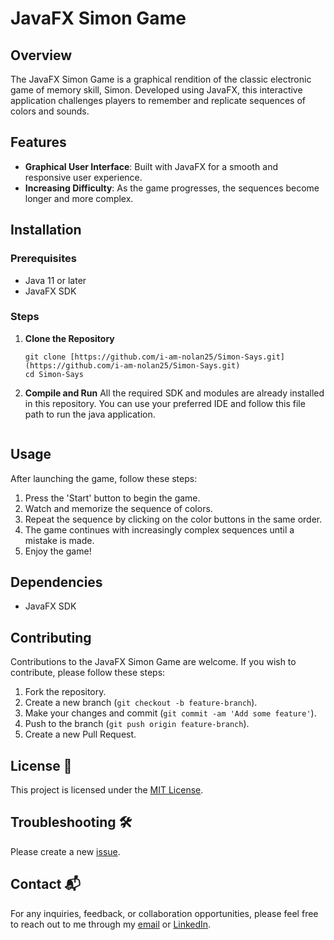 # JavaFX Simon Game

## Overview
The JavaFX Simon Game is a graphical rendition of the classic electronic game of memory skill, Simon. Developed using JavaFX, this interactive application challenges players to remember and replicate sequences of colors and sounds.

## Features
- **Graphical User Interface**: Built with JavaFX for a smooth and responsive user experience.
- **Increasing Difficulty**: As the game progresses, the sequences become longer and more complex.

## Installation

### Prerequisites
- Java 11 or later
- JavaFX SDK

### Steps
1. **Clone the Repository**
   ```
   git clone [https://github.com/i-am-nolan25/Simon-Says.git](https://github.com/i-am-nolan25/Simon-Says.git)
   cd Simon-Says
   ```

2. **Compile and Run**
    All the required SDK and modules are already installed in this repository. You can use your preferred IDE and follow this file path to run the java application.
    ```
    
    ```

## Usage
After launching the game, follow these steps:
1. Press the 'Start' button to begin the game.
2. Watch and memorize the sequence of colors.
3. Repeat the sequence by clicking on the color buttons in the same order.
4. The game continues with increasingly complex sequences until a mistake is made.
5. Enjoy the game!

## Dependencies
- JavaFX SDK

## Contributing
Contributions to the JavaFX Simon Game are welcome. If you wish to contribute, please follow these steps:
1. Fork the repository.
2. Create a new branch (`git checkout -b feature-branch`).
3. Make your changes and commit (`git commit -am 'Add some feature'`).
4. Push to the branch (`git push origin feature-branch`).
5. Create a new Pull Request.

## License 📄
This project is licensed under the [MIT License](https://github.com/i-am-nolan25/Simon-Says/blob/main/LICENSE).

## Troubleshooting 🛠️
Please create a new [issue](https://github.com/i-am-nolan25/Simon-Says/issues/new).

## Contact 📬
For any inquiries, feedback, or collaboration opportunities, please feel free to reach out to me through my [email](nl020@bucknell.edu) or [LinkedIn](https://www.linkedin.com/in/naing-oo-lwin-nolan/).